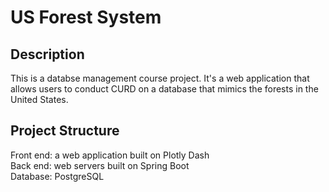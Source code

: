 <h1>US Forest System</h1>

## Description

This is a databse management course project. It's a web application that allows users to conduct CURD on a database that mimics the forests in the United States.

## Project Structure

Front end: a web application built on Plotly Dash<br>
Back end: web servers built on Spring Boot<br>
Database: PostgreSQL